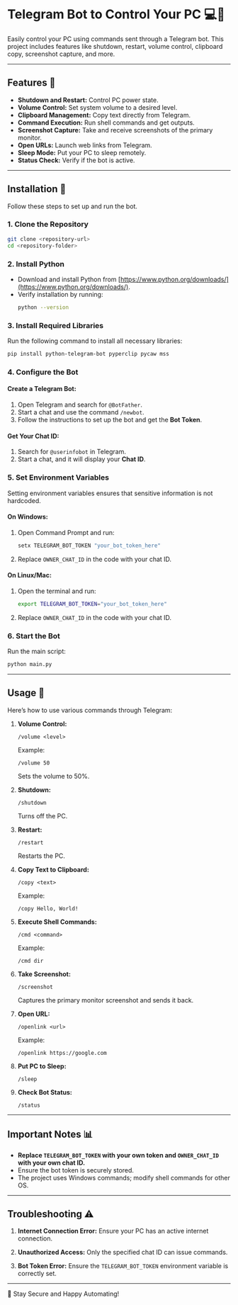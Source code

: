 # Telegram Bot to Control Your PC 💻📲

Easily control your PC using commands sent through a Telegram bot. This project includes features like shutdown, restart, volume control, clipboard copy, screenshot capture, and more.

---
## Features 🔗
- **Shutdown and Restart:** Control PC power state.
- **Volume Control:** Set system volume to a desired level.
- **Clipboard Management:** Copy text directly from Telegram.
- **Command Execution:** Run shell commands and get outputs.
- **Screenshot Capture:** Take and receive screenshots of the primary monitor.
- **Open URLs:** Launch web links from Telegram.
- **Sleep Mode:** Put your PC to sleep remotely.
- **Status Check:** Verify if the bot is active.

---
## Installation 🔄
Follow these steps to set up and run the bot.

### 1. Clone the Repository
```bash
git clone <repository-url>
cd <repository-folder>
```

### 2. Install Python
- Download and install Python from [https://www.python.org/downloads/](https://www.python.org/downloads/).
- Verify installation by running:
  ```bash
  python --version
  ```

### 3. Install Required Libraries
Run the following command to install all necessary libraries:
```bash
pip install python-telegram-bot pyperclip pycaw mss
```

### 4. Configure the Bot

#### **Create a Telegram Bot:**
1. Open Telegram and search for `@BotFather`.
2. Start a chat and use the command `/newbot`.
3. Follow the instructions to set up the bot and get the **Bot Token**.

#### **Get Your Chat ID:**
1. Search for `@userinfobot` in Telegram.
2. Start a chat, and it will display your **Chat ID**.

### 5. Set Environment Variables
Setting environment variables ensures that sensitive information is not hardcoded.

#### **On Windows:**
1. Open Command Prompt and run:
   ```bash
   setx TELEGRAM_BOT_TOKEN "your_bot_token_here"
   ```
2. Replace `OWNER_CHAT_ID` in the code with your chat ID.

#### **On Linux/Mac:**
1. Open the terminal and run:
   ```bash
   export TELEGRAM_BOT_TOKEN="your_bot_token_here"
   ```
2. Replace `OWNER_CHAT_ID` in the code with your chat ID.

### 6. Start the Bot
Run the main script:
```bash
python main.py
```

---
## Usage 📑
Here’s how to use various commands through Telegram:

1. **Volume Control:**
   ```
   /volume <level>
   ```
   Example:
   ```
   /volume 50
   ```
   Sets the volume to 50%.

2. **Shutdown:**
   ```
   /shutdown
   ```
   Turns off the PC.

3. **Restart:**
   ```
   /restart
   ```
   Restarts the PC.

4. **Copy Text to Clipboard:**
   ```
   /copy <text>
   ```
   Example:
   ```
   /copy Hello, World!
   ```

5. **Execute Shell Commands:**
   ```
   /cmd <command>
   ```
   Example:
   ```
   /cmd dir
   ```

6. **Take Screenshot:**
   ```
   /screenshot
   ```
   Captures the primary monitor screenshot and sends it back.

7. **Open URL:**
   ```
   /openlink <url>
   ```
   Example:
   ```
   /openlink https://google.com
   ```

8. **Put PC to Sleep:**
   ```
   /sleep
   ```

9. **Check Bot Status:**
   ```
   /status
   ```

---
## Important Notes 📊
- **Replace `TELEGRAM_BOT_TOKEN` with your own token and `OWNER_CHAT_ID` with your own chat ID.**
- Ensure the bot token is securely stored.
- The project uses Windows commands; modify shell commands for other OS.

---
## Troubleshooting ⚠️
1. **Internet Connection Error:**
   Ensure your PC has an active internet connection.

2. **Unauthorized Access:**
   Only the specified chat ID can issue commands.

3. **Bot Token Error:**
   Ensure the `TELEGRAM_BOT_TOKEN` environment variable is correctly set.

---
🔐 Stay Secure and Happy Automating!


